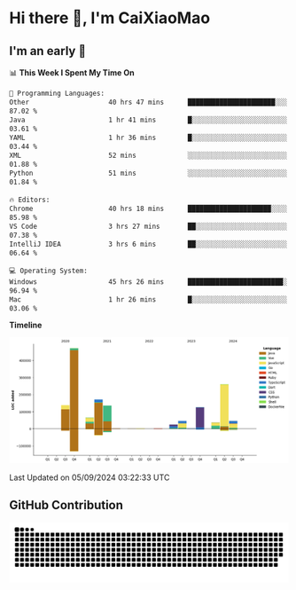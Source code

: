 # Hi there 👋, I'm CaiXiaoMao

## I'm an early 🐤
<!--START_SECTION:waka-->
📊 **This Week I Spent My Time On** 

```text
💬 Programming Languages: 
Other                    40 hrs 47 mins      ██████████████████████░░░   87.02 % 
Java                     1 hr 41 mins        █░░░░░░░░░░░░░░░░░░░░░░░░   03.61 % 
YAML                     1 hr 36 mins        █░░░░░░░░░░░░░░░░░░░░░░░░   03.44 % 
XML                      52 mins             ░░░░░░░░░░░░░░░░░░░░░░░░░   01.88 % 
Python                   51 mins             ░░░░░░░░░░░░░░░░░░░░░░░░░   01.84 % 

🔥 Editors: 
Chrome                   40 hrs 18 mins      █████████████████████░░░░   85.98 % 
VS Code                  3 hrs 27 mins       ██░░░░░░░░░░░░░░░░░░░░░░░   07.38 % 
IntelliJ IDEA            3 hrs 6 mins        ██░░░░░░░░░░░░░░░░░░░░░░░   06.64 % 

💻 Operating System: 
Windows                  45 hrs 26 mins      ████████████████████████░   96.94 % 
Mac                      1 hr 26 mins        █░░░░░░░░░░░░░░░░░░░░░░░░   03.06 % 
```

**Timeline**

![Lines of Code chart](https://raw.githubusercontent.com/caixiaomao/caixiaomao/main/assets/bar_graph.png)


 Last Updated on 05/09/2024 03:22:33 UTC
<!--END_SECTION:waka-->

## GitHub Contribution
<picture>
  <source media="(prefers-color-scheme: dark)" srcset="/dist/snake/github-contribution-grid-snake-dark.svg" />
  <source media="(prefers-color-scheme: light)" srcset="/dist/snake/github-contribution-grid-snake.svg" />
  <img alt="github contribution grid snake animation" src="/dist/snake/github-contribution-grid-snake.svg" />
</picture>
